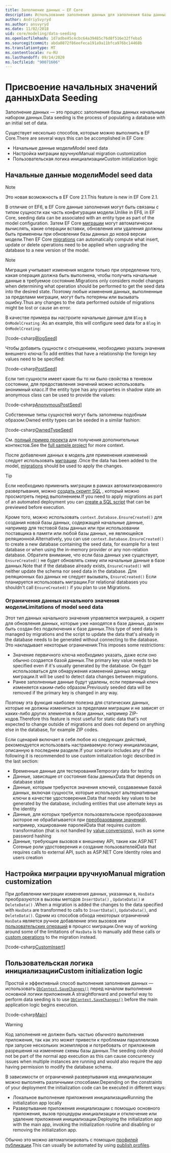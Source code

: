 ```yaml
---
title: Заполнение данных — EF Core
description: Использование заполнения данных для заполнения базы данных начальным набором данных с помощью Entity Framework Core
author: AndriySvyryd
ms.author: ansvyryd
ms.date: 11/02/2018
uid: core/modeling/data-seeding
ms.openlocfilehash: 1d7adbe45c4cbc64a39485c76d8f516e32ffeba5
ms.sourcegitcommit: abda0872f86eefeca191a9a11bfca976bc14468b
ms.translationtype: MT
ms.contentlocale: ru-RU
ms.lasthandoff: 09/14/2020
ms.locfileid: "90071606"
---
```

# <a name="data-seeding"></a><span data-ttu-id="adaf7-103">Присвоение начальных значений данных</span><span class="sxs-lookup"><span data-stu-id="adaf7-103">Data Seeding</span></span>

<span data-ttu-id="adaf7-104">Заполнение данных — это процесс заполнения базы данных начальным набором данных.</span><span class="sxs-lookup"><span data-stu-id="adaf7-104">Data seeding is the process of populating a database with an initial set of data.</span></span>

<span data-ttu-id="adaf7-105">Существует несколько способов, которые можно выполнить в EF Core.</span><span class="sxs-lookup"><span data-stu-id="adaf7-105">There are several ways this can be accomplished in EF Core:</span></span>

* <span data-ttu-id="adaf7-106">Начальные данные модели</span><span class="sxs-lookup"><span data-stu-id="adaf7-106">Model seed data</span></span>
* <span data-ttu-id="adaf7-107">Настройка миграции вручную</span><span class="sxs-lookup"><span data-stu-id="adaf7-107">Manual migration customization</span></span>
* <span data-ttu-id="adaf7-108">Пользовательская логика инициализации</span><span class="sxs-lookup"><span data-stu-id="adaf7-108">Custom initialization logic</span></span>

## <a name="model-seed-data"></a><span data-ttu-id="adaf7-109">Начальные данные модели</span><span class="sxs-lookup"><span data-stu-id="adaf7-109">Model seed data</span></span>

> [!NOTE]
> <span data-ttu-id="adaf7-110">Это новая возможность в EF Core 2.1.</span><span class="sxs-lookup"><span data-stu-id="adaf7-110">This feature is new in EF Core 2.1.</span></span>

<span data-ttu-id="adaf7-111">В отличие от EF6, в EF Core данные заполнения могут быть связаны с типом сущности как часть конфигурации модели.</span><span class="sxs-lookup"><span data-stu-id="adaf7-111">Unlike in EF6, in EF Core, seeding data can be associated with an entity type as part of the model configuration.</span></span> <span data-ttu-id="adaf7-112">Затем EF Core [миграции](xref:core/managing-schemas/migrations/index) могут автоматически вычислять, какие операции вставки, обновления или удаления должны быть применены при обновлении базы данных до новой версии модели.</span><span class="sxs-lookup"><span data-stu-id="adaf7-112">Then EF Core [migrations](xref:core/managing-schemas/migrations/index) can automatically compute what insert, update or delete operations need to be applied when upgrading the database to a new version of the model.</span></span>

> [!NOTE]
> <span data-ttu-id="adaf7-113">Миграция учитывает изменения модели только при определении того, какая операция должна быть выполнена, чтобы получить начальные данные в требуемое состояние.</span><span class="sxs-lookup"><span data-stu-id="adaf7-113">Migrations only considers model changes when determining what operation should be performed to get the seed data into the desired state.</span></span> <span data-ttu-id="adaf7-114">Поэтому любые изменения данных, выполненные за пределами миграции, могут быть потеряны или вызывать ошибку.</span><span class="sxs-lookup"><span data-stu-id="adaf7-114">Thus any changes to the data performed outside of migrations might be lost or cause an error.</span></span>

<span data-ttu-id="adaf7-115">В качестве примера вы настроите начальные данные для `Blog` в `OnModelCreating` :</span><span class="sxs-lookup"><span data-stu-id="adaf7-115">As an example, this will configure seed data for a `Blog` in `OnModelCreating`:</span></span>

[!code-csharp[BlogSeed](../../../samples/core/Modeling/DataSeeding/DataSeedingContext.cs?name=BlogSeed)]

<span data-ttu-id="adaf7-116">Чтобы добавить сущности с отношением, необходимо указать значения внешнего ключа:</span><span class="sxs-lookup"><span data-stu-id="adaf7-116">To add entities that have a relationship the foreign key values need to be specified:</span></span>

[!code-csharp[PostSeed](../../../samples/core/Modeling/DataSeeding/DataSeedingContext.cs?name=PostSeed)]

<span data-ttu-id="adaf7-117">Если тип сущности имеет какие бы то ни было свойства в теневом состоянии, для предоставления значений можно использовать анонимный класс.</span><span class="sxs-lookup"><span data-stu-id="adaf7-117">If the entity type has any properties in shadow state an anonymous class can be used to provide the values:</span></span>

[!code-csharp[AnonymousPostSeed](../../../samples/core/Modeling/DataSeeding/DataSeedingContext.cs?name=AnonymousPostSeed)]

<span data-ttu-id="adaf7-118">Собственные типы сущностей могут быть заполнены подобным образом:</span><span class="sxs-lookup"><span data-stu-id="adaf7-118">Owned entity types can be seeded in a similar fashion:</span></span>

[!code-csharp[OwnedTypeSeed](../../../samples/core/Modeling/DataSeeding/DataSeedingContext.cs?name=OwnedTypeSeed)]

<span data-ttu-id="adaf7-119">См. [полный пример проекта](https://github.com/dotnet/EntityFramework.Docs/tree/master/samples/core/Modeling/DataSeeding) для получения дополнительных контекстов.</span><span class="sxs-lookup"><span data-stu-id="adaf7-119">See the [full sample project](https://github.com/dotnet/EntityFramework.Docs/tree/master/samples/core/Modeling/DataSeeding) for more context.</span></span>

<span data-ttu-id="adaf7-120">После добавления данных в модель для применения изменений следует использовать [миграции](xref:core/managing-schemas/migrations/index) .</span><span class="sxs-lookup"><span data-stu-id="adaf7-120">Once the data has been added to the model, [migrations](xref:core/managing-schemas/migrations/index) should be used to apply the changes.</span></span>

> [!TIP]
> <span data-ttu-id="adaf7-121">Если необходимо применить миграции в рамках автоматизированного развертывания, можно [создать скрипт SQL](xref:core/managing-schemas/migrations/index#generate-sql-scripts) , который можно просмотреть перед выполнением.</span><span class="sxs-lookup"><span data-stu-id="adaf7-121">If you need to apply migrations as part of an automated deployment you can [create a SQL script](xref:core/managing-schemas/migrations/index#generate-sql-scripts) that can be previewed before execution.</span></span>

<span data-ttu-id="adaf7-122">Кроме того, можно использовать `context.Database.EnsureCreated()` для создания новой базы данных, содержащей начальные данные, например для тестовой базы данных или при использовании поставщика в памяти или любой базы данных, не являющейся реляционной.</span><span class="sxs-lookup"><span data-stu-id="adaf7-122">Alternatively, you can use `context.Database.EnsureCreated()` to create a new database containing the seed data, for example for a test database or when using the in-memory provider or any non-relation database.</span></span> <span data-ttu-id="adaf7-123">Обратите внимание, что если база данных уже существует, `EnsureCreated()` не будет обновлять схему или начальные данные в базе данных.</span><span class="sxs-lookup"><span data-stu-id="adaf7-123">Note that if the database already exists, `EnsureCreated()` will neither update the schema nor seed data in the database.</span></span> <span data-ttu-id="adaf7-124">Для реляционных баз данных не следует вызывать, `EnsureCreated()` Если планируется использовать миграции.</span><span class="sxs-lookup"><span data-stu-id="adaf7-124">For relational databases you shouldn't call `EnsureCreated()` if you plan to use Migrations.</span></span>

### <a name="limitations-of-model-seed-data"></a><span data-ttu-id="adaf7-125">Ограничения данных начального значения модели</span><span class="sxs-lookup"><span data-stu-id="adaf7-125">Limitations of model seed data</span></span>

<span data-ttu-id="adaf7-126">Этот тип данных начального значения управляется миграцией, а скрипт для обновления данных, которые уже находятся в базе данных, должен быть создан без подключения к базе данных.</span><span class="sxs-lookup"><span data-stu-id="adaf7-126">This type of seed data is managed by migrations and the script to update the data that's already in the database needs to be generated without connecting to the database.</span></span> <span data-ttu-id="adaf7-127">Это накладывает некоторые ограничения:</span><span class="sxs-lookup"><span data-stu-id="adaf7-127">This imposes some restrictions:</span></span>

* <span data-ttu-id="adaf7-128">Значение первичного ключа необходимо указать, даже если оно обычно создается базой данных.</span><span class="sxs-lookup"><span data-stu-id="adaf7-128">The primary key value needs to be specified even if it's usually generated by the database.</span></span> <span data-ttu-id="adaf7-129">Он будет использоваться для обнаружения изменений данных между миграции.</span><span class="sxs-lookup"><span data-stu-id="adaf7-129">It will be used to detect data changes between migrations.</span></span>
* <span data-ttu-id="adaf7-130">Ранее заполненные данные будут удалены, если первичный ключ изменяется каким-либо образом.</span><span class="sxs-lookup"><span data-stu-id="adaf7-130">Previously seeded data will be removed if the primary key is changed in any way.</span></span>

<span data-ttu-id="adaf7-131">Поэтому эта функция наиболее полезна для статических данных, которые не должны изменяться за пределами миграции и не зависят от каких-либо других элементов в базе данных, например ZIP-кодов.</span><span class="sxs-lookup"><span data-stu-id="adaf7-131">Therefore this feature is most useful for static data that's not expected to change outside of migrations and does not depend on anything else in the database, for example ZIP codes.</span></span>

<span data-ttu-id="adaf7-132">Если сценарий включает в себя любое из следующих действий, рекомендуется использовать настраиваемую логику инициализации, описанную в последнем разделе.</span><span class="sxs-lookup"><span data-stu-id="adaf7-132">If your scenario includes any of the following it is recommended to use custom initialization logic described in the last section:</span></span>

* <span data-ttu-id="adaf7-133">Временные данные для тестирования</span><span class="sxs-lookup"><span data-stu-id="adaf7-133">Temporary data for testing</span></span>
* <span data-ttu-id="adaf7-134">Данные, зависящие от состояния базы данных</span><span class="sxs-lookup"><span data-stu-id="adaf7-134">Data that depends on database state</span></span>
* <span data-ttu-id="adaf7-135">Данные, которым требуются значения ключей, создаваемые базой данных, включая сущности, которые используют альтернативные ключи в качестве удостоверения.</span><span class="sxs-lookup"><span data-stu-id="adaf7-135">Data that needs key values to be generated by the database, including entities that use alternate keys as the identity</span></span>
* <span data-ttu-id="adaf7-136">Данные, для которых требуется пользовательское преобразование (которое не обрабатывается при [преобразовании значений](xref:core/modeling/value-conversions)), например, хэширование паролей</span><span class="sxs-lookup"><span data-stu-id="adaf7-136">Data that requires custom transformation (that is not handled by [value conversions](xref:core/modeling/value-conversions)), such as some password hashing</span></span>
* <span data-ttu-id="adaf7-137">Данные, требующие вызовов к внешнему API, такие как ASP.NET Coreные роли удостоверения и создание пользователей</span><span class="sxs-lookup"><span data-stu-id="adaf7-137">Data that requires calls to external API, such as ASP.NET Core Identity roles and users creation</span></span>

## <a name="manual-migration-customization"></a><span data-ttu-id="adaf7-138">Настройка миграции вручную</span><span class="sxs-lookup"><span data-stu-id="adaf7-138">Manual migration customization</span></span>

<span data-ttu-id="adaf7-139">При добавлении миграции изменения данных, указанных в, `HasData` преобразуются в вызовы методов `InsertData()` , `UpdateData()` и `DeleteData()` .</span><span class="sxs-lookup"><span data-stu-id="adaf7-139">When a migration is added the changes to the data specified with `HasData` are transformed to calls to `InsertData()`, `UpdateData()`, and `DeleteData()`.</span></span> <span data-ttu-id="adaf7-140">Одним из способов обхода некоторых ограничений `HasData` является ручное добавление этих вызовов или [пользовательских операций](xref:core/managing-schemas/migrations/operations) в процесс миграции.</span><span class="sxs-lookup"><span data-stu-id="adaf7-140">One way of working around some of the limitations of `HasData` is to manually add these calls or [custom operations](xref:core/managing-schemas/migrations/operations) to the migration instead.</span></span>

[!code-csharp[CustomInsert](../../../samples/core/Modeling/DataSeeding/Migrations/20181102235626_Initial.cs?name=CustomInsert)]

## <a name="custom-initialization-logic"></a><span data-ttu-id="adaf7-141">Пользовательская логика инициализации</span><span class="sxs-lookup"><span data-stu-id="adaf7-141">Custom initialization logic</span></span>

<span data-ttu-id="adaf7-142">Простой и эффективный способ выполнения заполнения данных — использовать [`DbContext.SaveChanges()`](xref:core/saving/index) перед началом выполнения основной логики приложения.</span><span class="sxs-lookup"><span data-stu-id="adaf7-142">A straightforward and powerful way to perform data seeding is to use [`DbContext.SaveChanges()`](xref:core/saving/index) before the main application logic begins execution.</span></span>

[!code-csharp[Main](../../../samples/core/Modeling/DataSeeding/Program.cs?name=CustomSeeding)]

> [!WARNING]
> <span data-ttu-id="adaf7-143">Код заполнения не должен быть частью обычного выполнения приложения, так как это может привести к проблемам параллелизма при запуске нескольких экземпляров и потребовать от приложения разрешения на изменение схемы базы данных.</span><span class="sxs-lookup"><span data-stu-id="adaf7-143">The seeding code should not be part of the normal app execution as this can cause concurrency issues when multiple instances are running and would also require the app having permission to modify the database schema.</span></span>

<span data-ttu-id="adaf7-144">В зависимости от ограничений развертывания код инициализации можно выполнять различными способами:</span><span class="sxs-lookup"><span data-stu-id="adaf7-144">Depending on the constraints of your deployment the initialization code can be executed in different ways:</span></span>

* <span data-ttu-id="adaf7-145">Локальное выполнение приложения инициализации</span><span class="sxs-lookup"><span data-stu-id="adaf7-145">Running the initialization app locally</span></span>
* <span data-ttu-id="adaf7-146">Развертывание приложения инициализации с помощью основного приложения, вызов процедуры инициализации и отключение или удаление приложения инициализации.</span><span class="sxs-lookup"><span data-stu-id="adaf7-146">Deploying the initialization app with the main app, invoking the initialization routine and disabling or removing the initialization app.</span></span>

<span data-ttu-id="adaf7-147">Обычно это можно автоматизировать с помощью [профилей публикации](/aspnet/core/host-and-deploy/visual-studio-publish-profiles).</span><span class="sxs-lookup"><span data-stu-id="adaf7-147">This can usually be automated by using [publish profiles](/aspnet/core/host-and-deploy/visual-studio-publish-profiles).</span></span>
